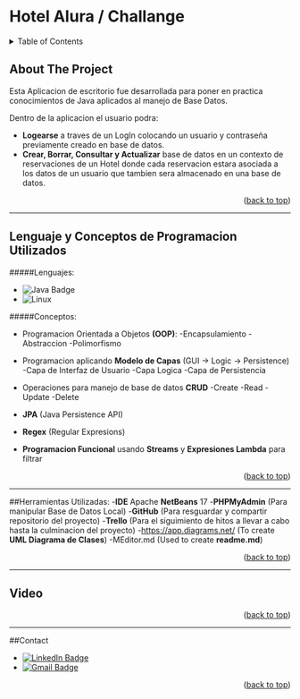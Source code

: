 <a name="readme-top"></a>

# Hotel Alura / Challange 

<!-- TABLE OF CONTENTS -->
<details>
  <summary>Table of Contents</summary>
  <ol>
    <li><a href="#about-the-project">About The Project</a></li>
    <li><a href="#language-and-programming-concepts-used">Language and Programming Concepts Used</a></li>
    <li><a href="#tools-used">Tools Used</a></li>
    <li><a href="#video">Video</a></li>
    <li><a href="#contact">Contact</a></li>
  </ol>
</details>

## About The Project
Esta Aplicacion de escritorio fue desarrollada para poner en practica conocimientos de Java aplicados al manejo de Base Datos.

Dentro de la aplicacion el usuario podra:
- **Logearse** a traves de un LogIn colocando un usuario y contraseña previamente creado en base de datos.
- **Crear, Borrar, Consultar y Actualizar** base de datos en un contexto de reservaciones de un Hotel donde cada reservacion estara asociada a los datos de un usuario que tambien sera almacenado en una base de datos.

<p align="right">(<a href="#readme-top">back to top</a>)</p>

---------------

## Lenguaje y Conceptos de Programacion Utilizados

#####Lenguajes: 
- <img src="https://img.shields.io/badge/Java-D96704?logo=java&logoColor=white&style=for-the-badge" alt="Java Badge"/>
- <img src="https://img.shields.io/badge/Git-F05032?logo=git&logoColor=black&style=for-the-badge" alt="Linux"/>
  </a>

#####Conceptos:
- Programacion Orientada a Objetos **(OOP)**:
-Encapsulamiento
-Abstraccion
-Polimorfismo

- Programacion aplicando **Modelo de Capas** 
(GUI -> Logic -> Persistence)
-Capa de Interfaz de Usuario
-Capa Logica
-Capa de Persistencia

- Operaciones para manejo de base de datos **CRUD**
-Create
-Read
-Update
-Delete
- **JPA** (Java Persistence API)
- **Regex** (Regular Expresions)
- **Programacion Funcional** usando **Streams** y **Expresiones Lambda** para filtrar

<p align="right">(<a href="#readme-top">back to top</a>)</p>

-----------

##Herramientas Utilizadas:
-**IDE** Apache **NetBeans** 17
-**PHPMyAdmin** (Para manipular Base de Datos Local)
-**GitHub** (Para resguardar y compartir repositorio del proyecto)
-**Trello** (Para el siguimiento de hitos a llevar a cabo hasta la culminacion del proyecto)
-https://app.diagrams.net/ (To create **UML Diagrama de Clases**)
-MEditor.md (Used to create **readme.md**)

<p align="right">(<a href="#readme-top">back to top</a>)</p>

--------------------------------

## Video

<p align="right">(<a href="#readme-top">back to top</a>)</p>

---------------

##Contact
- <a href="https://www.linkedin.com/in/mprosperini/" target="_blank">
    <img src="https://img.shields.io/badge/LinkedIn-blue?logo=linkedin&logoColor=white&style=for-the-badge" alt="LinkedIn Badge"/>
  </a>
  
- <a href="mailto:mpc7w7@gmail.com" target="_blank">
    <img src="https://img.shields.io/badge/Gmail-red?logo=gmail&logoColor=white&style=for-the-badge" alt="Gmail Badge"/>
  </a>

<p align="right">(<a href="#readme-top">back to top</a>)</p>

